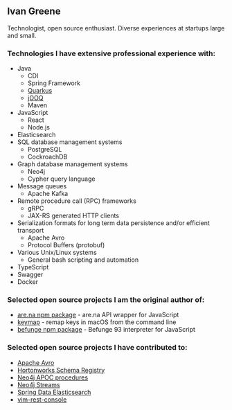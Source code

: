 ## Ivan Greene

Technologist, open source enthusiast. Diverse experiences at startups large and small.

### Technologies I have extensive professional experience with:

- Java
  - CDI
  - Spring Framework
  - [Quarkus](https://quarkus.io/)
  - [jOOQ](https://www.jooq.org/)
  - Maven
- JavaScript
  - React
  - Node.js
- Elasticsearch
- SQL database management systems
  - PostgreSQL
  - CockroachDB
- Graph database management systems
  - Neo4j
  - Cypher query language
- Message queues
  - Apache Kafka
- Remote procedure call (RPC) frameworks
  - gRPC
  - JAX-RS generated HTTP clients
- Serialization formats for long term data persistence and/or efficient transport
  - Apache Avro
  - Protocol Buffers (protobuf)
- Various Unix/Linux systems
  - General bash scripting and automation
- TypeScript
- Swagger
- Docker

### Selected open source projects I am the original author of:

- [are.na npm package](https://github.com/ivangreene/arena-js) - are.na API wrapper for JavaScript
- [keymap](https://github.com/ivangreene/keymap) - remap keys in macOS from the command line
- [befunge npm package](https://github.com/ivangreene/befunge) - Befunge 93 interpreter for JavaScript

### Selected open source projects I have contributed to:

- [Apache Avro](https://github.com/apache/avro)
- [Hortonworks Schema Registry](https://github.com/hortonworks/registry)
- [Neo4j APOC procedures](https://github.com/neo4j-contrib/neo4j-apoc-procedures)
- [Neo4j Streams](https://github.com/neo4j-contrib/neo4j-streams)
- [Spring Data Elasticsearch](https://github.com/spring-projects/spring-data-elasticsearch)
- [vim-rest-console](https://github.com/diepm/vim-rest-console)
